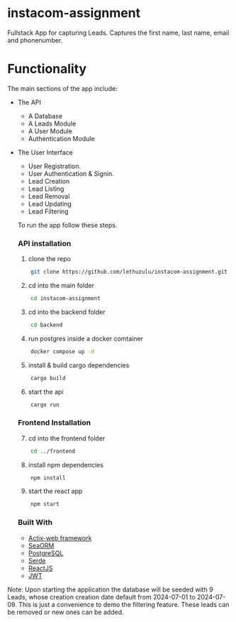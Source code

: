 # instacom-assignment

Fullstack App for capturing Leads. Captures the first name, last name, email and phonenumber.

# Functionality

The main sections of the app include:

-   The API

    -   A Database
    -   A Leads Module
    -   A User Module
    -   Authentication Module

-   The User Interface

    -   User Registration.
    -   User Authentication & Signin.
    -   Lead Creation
    -   Lead Listing
    -   Lead Removal
    -   Lead Updating
    -   Lead Filtering

    To run the app follow these steps.

    ### API installation

    1. clone the repo

    ```sh
        git clone https://github.com/lethuzulu/instacom-assignment.git
    ```

    2. cd into the main folder

    ```sh
        cd instacom-assignment
    ```

    3. cd into the backend folder

    ```sh
        cd backend
    ```

    4. run postgres inside a docker comtainer

    ```sh
        docker compose up -d
    ```

    5. install & build cargo dependencies

    ```sh
        cargo build
    ```

    6. start the api

    ```sh
        cargo run
    ```

    ### Frontend Installation

    7. cd into the frontend folder

    ```sh
        cd ../frontend
    ```

    8. install npm dependencies

    ```sh
        npm install
    ```

    9. start the react app

    ```sh
        npm start
    ```

    ### Built With

    -   [Actix-web framework](https://actix.rs/)
    -   [SeaORM](https://www.sea-ql.org/SeaORM/)
    -   [PostgreSQL](https://www.postgresql.org/)
    -   [Serde](https://serde.rs/)
    -   [ReactJS](https://react.dev/)
    -   [JWT](https://jwt.io/)


Note: Upon starting the application the database will be seeded with 9 Leads, whose creation creation date default from 2024-07-01 to 2024-07-09. This is just a convenience to demo the filtering feature. These leads can be removed or new ones can be added.
